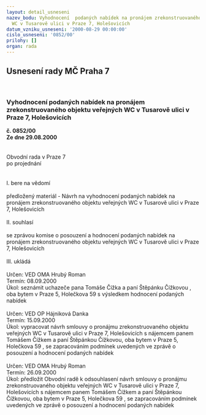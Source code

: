 ```yaml
---
layout: detail_usneseni
nazev_bodu: Vyhodnocení  podaných nabídek na pronájem zrekonstruovaného objektu  veřejných
  WC v Tusarově ulici v Praze 7, Holešovicích
datum_vzniku_usneseni: '2000-08-29 00:00:00'
cislo_usneseni: '0852/00'
prilohy: []
organ: rada
---
```

<div id="ucUsn_pList" class="usn">
	<span><h2>Usnesení rady MČ Praha 7 </h2>
<br></span><div class="standBody">
<span><h3>Vyhodnocení  podaných nabídek na pronájem zrekonstruovaného objektu  veřejných WC v Tusarově ulici v Praze 7, Holešovicích</h3></span><div class="center">
		<strong>č. 0852/00</strong><br>
	</div>
<div class="center">
		<strong>Ze dne 29.08.2000</strong><br><br>
	</div>     <br>Obvodní rada v Praze 7<br>po projednání<br><br><br>I.	bere na vědomí<br><br> předložený materiál  - Návrh na vyhodnocení podaných nabídek na pronájem zrekonstruovaného objektu  veřejných WC v Tusarově ulici v Praze 7, Holešovicích<br><br>II.	souhlasí <br><br>se zprávou komise  o posouzení a hodnocení podaných nabídek na pronájem zrekonstruovaného objektu  veřejných WC v Tusarově ulici v Praze 7, Holešovicích<br><br>III.	ukládá <br><br> Určen:	     	VED OMA Hrubý Roman<br>Termín: 08.09.2000<br>Úkol:	seznámit uchazeče pana Tomáše Čížka a paní Štěpánku Čížkovou , oba bytem v Praze 5, Holečkova 59 s výsledkem hodnocení podaných nabídek<br> <br> Určen:	     	VED OP Hájniková Danka<br>Termín: 15.09.2000<br>Úkol:	vypracovat návrh smlouvy o pronájmu zrekonstruovaného objektu veřejných WC v Tusarově ulici v Praze 7, Holešovicích s nájemcem panem Tomášem Čížkem a paní Štěpánkou Čížkovou, oba bytem v Praze 5, Holečkova 59 , se zapracováním podmínek  uvedených ve zprávě o posouzení a hodnocení podaných nabídek<br> <br> Určen:	     	VED OMA Hrubý Roman<br>Termín: 26.09.2000<br>Úkol:	předložit Obvodní radě k odsouhlasení  návrh smlouvy o pronájmu zrekonstruovaného objektu veřejných WC v Tusarově ulici v Praze 7, Holešovicích s nájemcem panem Tomášem Čížkem a paní Štěpánkou Čížkovou, oba bytem v Praze 5, Holečkova 59 , se zapracováním podmínek  uvedených ve zprávě o posouzení a hodnocení podaných nabídek<br> <br>
</div>
</div>